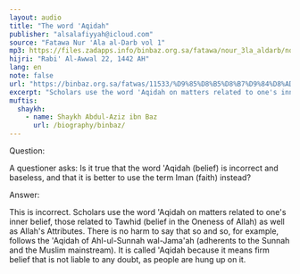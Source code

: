 ```yaml
---
layout: audio
title: "The word 'Aqidah"
publisher: "alsalafiyyah@icloud.com"
source: "Fatawa Nur 'Ala al-Darb vol 1"
mp3: https://files.zadapps.info/binbaz.org.sa/fatawa/nour_3la_aldarb/nour_513/51313.mp3
hijri: "Rabi' Al-Awwal 22, 1442 AH"
lang: en
note: false
url: "https://binbaz.org.sa/fatwas/11533/%D9%85%D8%B5%D8%B7%D9%84%D8%AD-%D8%A7%D9%84%D8%B9%D9%82%D9%8A%D8%AF%D8%A9-%D9%81%D9%8A-%D9%83%D9%84%D8%A7%D9%85-%D8%A7%D9%84%D8%B9%D9%84%D9%85%D8%A7%D8%A1"
excerpt: "Scholars use the word 'Aqidah on matters related to one's inner belief, those related to Tawhid (belief in the Oneness of Allah) as well as Allah's Attributes."
muftis:
  shaykh: 
    - name: Shaykh Abdul-Aziz ibn Baz
      url: /biography/binbaz/
---
```


Question: 

A questioner asks: Is it true that the word 'Aqidah (belief) is incorrect and baseless, and that it is better to use the term Iman (faith) instead? 

Answer: 

This is incorrect. Scholars use the word 'Aqidah on matters related to one's inner belief, those related to Tawhid (belief in the Oneness of Allah) as well as Allah's Attributes. There is no harm to say that so and so, for example, follows the 'Aqidah of Ahl-ul-Sunnah wal-Jama'ah (adherents to the Sunnah and the Muslim mainstream). It is called 'Aqidah because it means firm belief that is not liable to any doubt, as people are hung up on it. 
